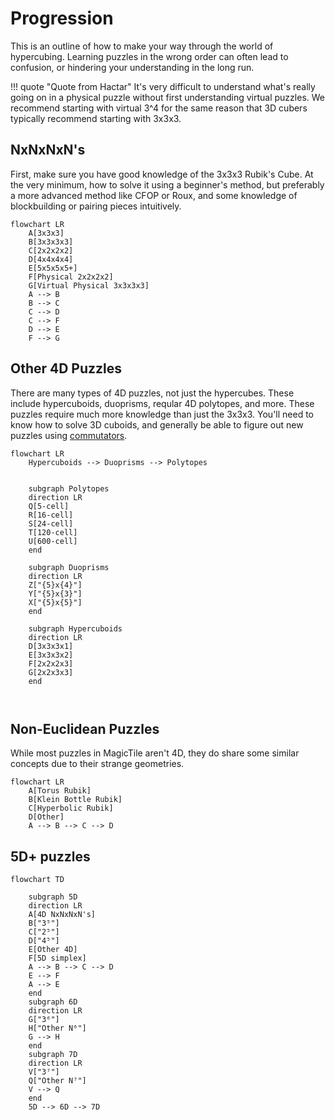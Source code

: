 # Progression

This is an outline of how to make your way through the world of hypercubing. Learning puzzles in the wrong order can often lead to confusion, or hindering your understanding in the long run.

!!! quote "Quote from Hactar"
    It's very difficult to understand what's really going on in a physical puzzle without first understanding virtual puzzles. We recommend starting with virtual 3^4 for the same reason that 3D cubers typically recommend starting with 3x3x3.

## NxNxNxN's
First, make sure you have good knowledge of the 3x3x3 Rubik's Cube. At the very minimum, how to solve it using a beginner's method, but preferably a more advanced method like CFOP or Roux, and some knowledge of blockbuilding or pairing pieces intuitively.

```mermaid
flowchart LR
    A[3x3x3]
    B[3x3x3x3]
    C[2x2x2x2]
    D[4x4x4x4]
    E[5x5x5x5+]
    F[Physical 2x2x2x2]
    G[Virtual Physical 3x3x3x3]
    A --> B
    B --> C
    C --> D
    C --> F
    D --> E
    F --> G
```

## Other 4D Puzzles
There are many types of 4D puzzles, not just the hypercubes. These include hypercuboids, duoprisms, reqular 4D polytopes, and more. These puzzles require much more knowledge than just the 3x3x3. You'll need to know how to solve 3D cuboids, and generally be able to figure out new puzzles using [commutators](/wiki/commutators).

```mermaid
flowchart LR
    Hypercuboids --> Duoprisms --> Polytopes
    

    subgraph Polytopes
    direction LR
    Q[5-cell]
    R[16-cell]
    S[24-cell]
    T[120-cell]
    U[600-cell]
    end

    subgraph Duoprisms
    direction LR
    Z["{5}x{4}"]
    Y["{5}x{3}"]
    X["{5}x{5}"]
    end

    subgraph Hypercuboids
    direction LR
    D[3x3x3x1]
    E[3x3x3x2]
    F[2x2x2x3]
    G[2x2x3x3]
    end

    
```

## Non-Euclidean Puzzles
While most puzzles in MagicTile aren't 4D, they do share some similar concepts due to their strange geometries.

```mermaid
flowchart LR
    A[Torus Rubik]
    B[Klein Bottle Rubik]
    C[Hyperbolic Rubik]
    D[Other]
    A --> B --> C --> D
```

## 5D+ puzzles

```mermaid
flowchart TD
    
    subgraph 5D
    direction LR
    A[4D NxNxNxN's]
    B["3⁵"]
    C["2⁵"]
    D["4⁵"]
    E[Other 4D]
    F[5D simplex]
    A --> B --> C --> D
    E --> F
    A --> E
    end
    subgraph 6D
    direction LR
    G["3⁶"]
    H["Other N⁶"]
    G --> H
    end
    subgraph 7D
    direction LR
    V["3⁷"]
    Q["Other N⁷"]
    V --> Q
    end
    5D --> 6D --> 7D
```